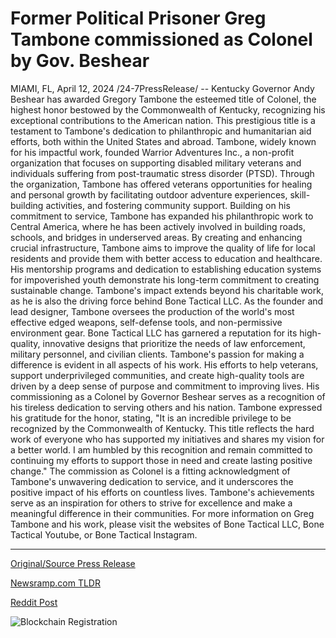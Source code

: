 # Former Political Prisoner Greg Tambone commissioned as Colonel by Gov. Beshear

MIAMI, FL, April 12, 2024 /24-7PressRelease/ -- Kentucky Governor Andy Beshear has awarded Gregory Tambone the esteemed title of Colonel, the highest honor bestowed by the Commonwealth of Kentucky, recognizing his exceptional contributions to the American nation. This prestigious title is a testament to Tambone's dedication to philanthropic and humanitarian aid efforts, both within the United States and abroad.  Tambone, widely known for his impactful work, founded Warrior Adventures Inc., a non-profit organization that focuses on supporting disabled military veterans and individuals suffering from post-traumatic stress disorder (PTSD). Through the organization, Tambone has offered veterans opportunities for healing and personal growth by facilitating outdoor adventure experiences, skill-building activities, and fostering community support.  Building on his commitment to service, Tambone has expanded his philanthropic work to Central America, where he has been actively involved in building roads, schools, and bridges in underserved areas. By creating and enhancing crucial infrastructure, Tambone aims to improve the quality of life for local residents and provide them with better access to education and healthcare. His mentorship programs and dedication to establishing education systems for impoverished youth demonstrate his long-term commitment to creating sustainable change.  Tambone's impact extends beyond his charitable work, as he is also the driving force behind Bone Tactical LLC. As the founder and lead designer, Tambone oversees the production of the world's most effective edged weapons, self-defense tools, and non-permissive environment gear. Bone Tactical LLC has garnered a reputation for its high-quality, innovative designs that prioritize the needs of law enforcement, military personnel, and civilian clients.  Tambone's passion for making a difference is evident in all aspects of his work. His efforts to help veterans, support underprivileged communities, and create high-quality tools are driven by a deep sense of purpose and commitment to improving lives. His commissioning as a Colonel by Governor Beshear serves as a recognition of his tireless dedication to serving others and his nation.  Tambone expressed his gratitude for the honor, stating, "It is an incredible privilege to be recognized by the Commonwealth of Kentucky. This title reflects the hard work of everyone who has supported my initiatives and shares my vision for a better world. I am humbled by this recognition and remain committed to continuing my efforts to support those in need and create lasting positive change."  The commission as Colonel is a fitting acknowledgment of Tambone's unwavering dedication to service, and it underscores the positive impact of his efforts on countless lives. Tambone's achievements serve as an inspiration for others to strive for excellence and make a meaningful difference in their communities.  For more information on Greg Tambone and his work, please visit the websites of Bone Tactical LLC, Bone Tactical Youtube, or Bone Tactical Instagram. 

---

[Original/Source Press Release](https://www.24-7pressrelease.com/press-release/510012/former-political-prisoner-greg-tambone-commissioned-as-colonel-by-gov-beshear)
                    

[Newsramp.com TLDR](https://newsramp.com/curated-news/gregory-tambone-awarded-esteemed-title-of-colonel-by-kentucky-governor-andy-beshear/b614bd791ddd6ee09ebee1f8c3ecc5db) 

 



[Reddit Post](https://www.reddit.com/r/newsramp/comments/1c22won/gregory_tambone_awarded_esteemed_title_of_colonel/) 



![Blockchain Registration](https://cdn.newsramp.app/24-7PressRelease/qrcode/244/12/apexje_P.webp)